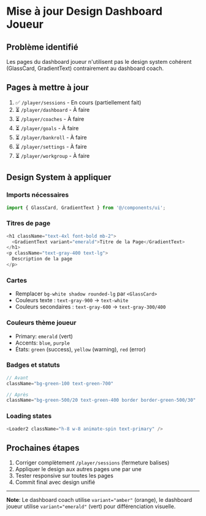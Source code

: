 # Mise à jour Design Dashboard Joueur

## Problème identifié
Les pages du dashboard joueur n'utilisent pas le design system cohérent (GlassCard, GradientText) contrairement au dashboard coach.

## Pages à mettre à jour

1. ✅ `/player/sessions` - En cours (partiellement fait)
2. ⏳ `/player/dashboard` - À faire
3. ⏳ `/player/coaches` - À faire
4. ⏳ `/player/goals` - À faire
5. ⏳ `/player/bankroll` - À faire
6. ⏳ `/player/settings` - À faire
7. ⏳ `/player/workgroup` - À faire

## Design System à appliquer

### Imports nécessaires
```typescript
import { GlassCard, GradientText } from '@/components/ui';
```

### Titres de page
```typescript
<h1 className="text-4xl font-bold mb-2">
  <GradientText variant="emerald">Titre de la Page</GradientText>
</h1>
<p className="text-gray-400 text-lg">
  Description de la page
</p>
```

### Cartes
- Remplacer `bg-white shadow rounded-lg` par `<GlassCard>`
- Couleurs texte : `text-gray-900` → `text-white`
- Couleurs secondaires : `text-gray-600` → `text-gray-300/400`

### Couleurs thème joueur
- Primary: `emerald` (vert)
- Accents: `blue`, `purple`
- États: `green` (success), `yellow` (warning), `red` (error)

### Badges et statuts
```typescript
// Avant
className="bg-green-100 text-green-700"

// Après
className="bg-green-500/20 text-green-400 border border-green-500/30"
```

### Loading states
```typescript
<Loader2 className="h-8 w-8 animate-spin text-primary" />
```

## Prochaines étapes

1. Corriger complètement `/player/sessions` (fermeture balises)
2. Appliquer le design aux autres pages une par une
3. Tester responsive sur toutes les pages
4. Commit final avec design unifié

---

**Note**: Le dashboard coach utilise `variant="amber"` (orange), le dashboard joueur utilise `variant="emerald"` (vert) pour différenciation visuelle.
